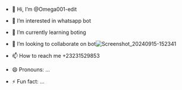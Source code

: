 - 👋 Hi, I’m @Omega001-edit
- 👀 I’m interested in whatsapp bot
- 🌱 I’m currently learning boting
- 💞️ I’m looking to collaborate on bot![Screenshot_20240915-152341](https://github.com/user-attachments/assets/8b0f07ae-95e8-4851-bb7c-1c58ee51fc80)

- 📫 How to reach me +23231529853
- 😄 Pronouns: ...
- ⚡ Fun fact: ...

<!---
Omega001-edit/Omega001-edit is a ✨ special ✨ repository because its `README.md` (this file) appears on your GitHub profile.
You can click the Preview link to take a look at your changes.
--->
